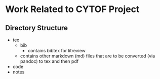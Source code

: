 # Work Related to CYTOF Project

## Directory Structure

- tex
    - bib
       - contains bibtex for litreview
    - contains other markdown (md) files that are to be converted (via pandoc) to tex and then pdf
- code
- notes
